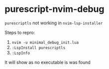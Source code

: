 # purescript-nvim-debug

`purescriptls` not working in `nvim-lsp-installer`

Steps to repro:

1. `nvim -u minimal_debug_init.lua`
1. `:LspInstall purescriptls`
1. `:LspInfo`

It will show as no executable is was found
